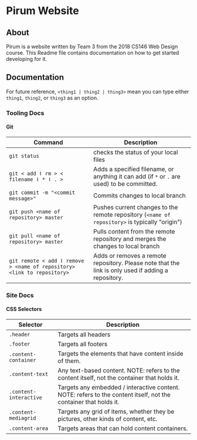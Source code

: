 # Pirum Website
## About
Pirum is a website written by Team 3 from the 2018 CS146 Web Design course. This Readme file contains documentation on how to get started developing for it.

## Documentation
For future reference, `<thing1 | thing2 | thing3>` mean you can type either `thing1`, `thing2`, or `thing3` as an option.
### Tooling Docs
#### Git
Command | Description
--- | ---
`git status` | checks the status of your local files
`git < add ǀ rm > < filename ǀ * ǀ . >` | Adds a specified filename, or anything it can add (if `*` or `.` are used) to be committed.
`git commit -m "<commit message>"` | Commits changes to local branch
`git push <name of repository> master` | Pushes current changes to the remote repository (`<name of repository>` is typically "origin")
`git pull <name of repository> master` | Pulls content from the remote repository and merges the changes to local branch
`git remote < add ǀ remove > <name of repository> <link to repository>` | Adds or removes a remote repository. Please note that the link is only used if adding a repository.

### Site Docs
#### CSS Selectors
Selector | Description
---|---
`.header` | Targets all headers
`.footer` | Targets all footers
`.content-container` | Targets the elements that have content inside of them.
`.content-text` | Any text-based content. NOTE: refers to the content itself, not the container that holds it.
`.content-interactive` | Targets any embedded / interactive content. NOTE: refers to the content itself, not the container that holds it.
`.content-mediagrid` | Targets any grid of items, whether they be pictures, other kinds of content, etc.
`.content-area` | Targets areas that can hold content containers. 